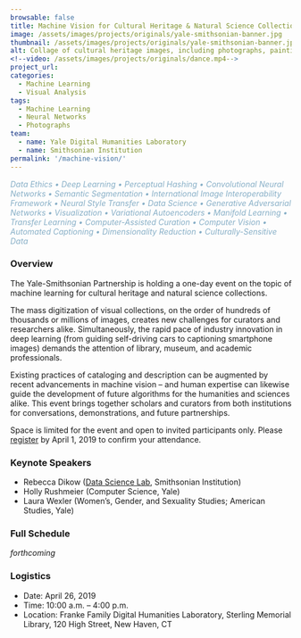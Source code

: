 ```yaml
---
browsable: false
title: Machine Vision for Cultural Heritage & Natural Science Collections
image: /assets/images/projects/originals/yale-smithsonian-banner.jpg
thumbnail: /assets/images/projects/originals/yale-smithsonian-banner.jpg
alt: Collage of cultural heritage images, including photographs, paintings, and sculptures
<!--video: /assets/images/projects/originals/dance.mp4-->
project_url:
categories:
  - Machine Learning
  - Visual Analysis
tags:
  - Machine Learning
  - Neural Networks
  - Photographs
team:
  - name: Yale Digital Humanities Laboratory
  - name: Smithsonian Institution
permalink: '/machine-vision/'
---
```

<span style='color:#87AFC7'>*Data Ethics • Deep Learning • Perceptual Hashing • Convolutional Neural Networks • Semantic Segmentation • International Image Interoperability Framework • Neural Style Transfer • Data Science • Generative Adversarial Networks • Visualization • Variational Autoencoders • Manifold Learning • Transfer Learning • Computer-Assisted Curation • Computer Vision • Automated Captioning • Dimensionality Reduction • Culturally-Sensitive Data*</span>

### Overview

The Yale-Smithsonian Partnership is holding a one-day event on the topic of machine learning for cultural heritage and natural science collections.

The mass digitization of visual collections, on the order of hundreds of thousands or millions of images, creates new challenges for curators and researchers alike. Simultaneously, the rapid pace of industry innovation in deep learning (from guiding self-driving cars to captioning smartphone images) demands the attention of library, museum, and academic professionals. 

Existing practices of cataloging and description can be augmented by recent advancements in machine vision – and human expertise can likewise guide the development of future algorithms for the humanities and sciences alike. This event brings together scholars and curators from both institutions for conversations, demonstrations, and future partnerships.

Space is limited for the event and open to invited participants only. Please <a href='http://schedule.yale.edu/event/5208477' target='_blank'>register</a> by April 1, 2019 to confirm your attendance.

### Keynote Speakers
- Rebecca Dikow ([Data Science Lab](https://datascience.si.edu), Smithsonian Institution)
- Holly Rushmeier (Computer Science, Yale)
- Laura Wexler (Women’s, Gender, and Sexuality Studies;
American Studies, Yale)

### Full Schedule  
*forthcoming*

### Logistics  
- Date: April 26, 2019
- Time: 10:00 a.m. – 4:00 p.m.
- Location: Franke Family Digital Humanities Laboratory, Sterling Memorial Library, 120 High Street, New Haven, CT
